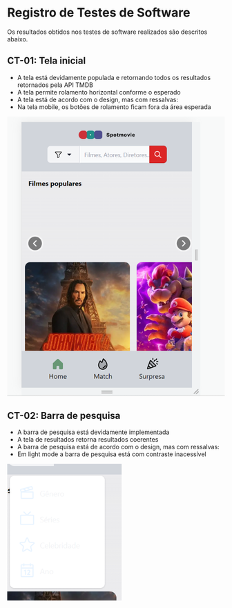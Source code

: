 # Registro de Testes de Software

Os resultados obtidos nos testes de software realizados são descritos abaixo. 

## CT-01: Tela inicial

* A tela está devidamente populada e retornando todos os resultados retornados pela API TMDB
* A tela permite rolamento horizontal conforme o esperado
* A tela está de acordo com o design, mas com ressalvas:
* Na tela mobile, os botões de rolamento ficam fora da área esperada

![Erro 01 tela inicial](img/erro-01-tela-inicial.png)

## CT-02: Barra de pesquisa

* A barra de pesquisa está devidamente implementada
* A tela de resultados retorna resultados coerentes
* A barra de pesquisa está de acordo com o design, mas com ressalvas:
* Em light mode a barra de pesquisa está com contraste inacessível

![Erro 01 barra de pesquisa](img/erro-01-barra-pesquisa.png)

